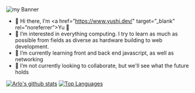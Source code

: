 <img align="center" src="https://user-images.githubusercontent.com/104267514/165076399-1d347132-e735-4237-acce-00ee8fc3e35e.png" alt="my Banner">

- 👋 Hi there, I’m <a href=”https://www.yushi.dev/" target=”_blank” rel=”noreferrer”>Yu</a> 👋
- 👀 I’m interested in everything computing. I try to learn as much as possible from fields as diverse as hardware building to web development.
- 🌱 I’m currently learning front and back end javascript, as well as networking
- 💞️ I’m not currently looking to collaborate, but we'll see what the future holds

[![Arlo's github stats](https://github-readme-stats.vercel.app/api?username=arlofilley)](https://github.com/yushi1007)
[![Top Languages](https://github-readme-stats.vercel.app/api/top-langs/?username=arlofilley&layout=compact)](https://github.com/yushi1007)
<!---
ArloFilley/ArloFilley is a ✨ special ✨ repository because its `README.md` (this file) appears on your GitHub profile.
You can click the Preview link to take a look at your changes.
- 📫 How to reach me
--->
